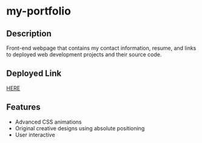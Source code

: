 # my-portfolio

## Description

Front-end webpage that contains my contact information, resume, and links to deployed web development projects and their source code.

## Deployed Link

[HERE](https://zachraab.github.io/my-portfolio/)

## Features

- Advanced CSS animations
- Original creative designs using absolute positioning
- User interactive

